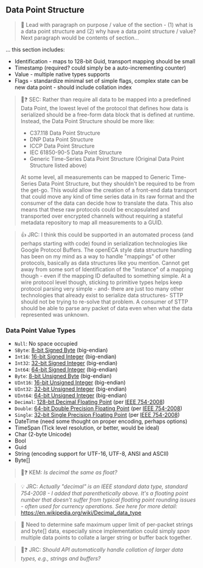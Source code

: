 ## Data Point Structure

> :construction: Lead with paragraph on purpose / value of the section - (1) what is a data point structure and (2) why have a data point structure / value? Next paragraph would be contents of section...

... this section includes:

* Identification - maps to 128-bit Guid, transport mapping should be small
* Timestamp (required? could simply be a auto-incrementing counter)
* Value - multiple native types supports
* Flags - standardize minimal set of simple flags, complex state can be new data point - should include collation index

> :tomato::question: SEC: Rather than require all data to be mapped into a predefined Data Point, the lowest level of the protocol that defines how data is serialized should be a free-form data block that is defined at runtime. Instead, the Data Point Structure should be more like:
> * C37.118 Data Point Structure
> * DNP Data Point Structure
> * ICCP Data Point Structure
> * IEC 61850-90-5 Data Point Structure
> * Generic Time-Series Data Point Structure (Original Data Point Structure listed above)
>
> At some level, all measurements can be mapped to Generic Time-Series Data Point Structure, but they shouldn't be required to be from the get-go. This would allow the creation of a front-end data transport that could move any kind of time series data in its raw format and the consumer of the data can decide how to translate the data. This also means that these raw protocols could be encapsulated and transported over encrypted channels without requiring a stateful metadata repository to map all measurements to a GUID.

> :thumbsup: JRC: I think this could be supported in an automated process (and perhaps starting with code) found in serialization technologies like Google Protocol Buffers. The openECA style data structure handling has been on my mind as a way to handle "mappings" of other protocols, basically as data structures like you mention. Cannot get away from some sort of Identification of the "instance" of a mapping though - even if the mapping ID defaulted to something simple. At a wire protocol level though, sticking to primitive types helps keep protocol parsing very simple - and- there are just too many other technologies that already exist to serialize data structures- STTP should not be trying to re-solve that problem. A consumer of STTP should be able to parse any packet of data even when what the data represented was unknown.

### Data Point Value Types

* `Null`: No space occupied
* `SByte`: [8-bit Signed Byte](https://en.wikipedia.org/wiki/Byte) (big-endian)
* `Int16`: [16-bit Signed Integer](https://en.wikipedia.org/wiki/Integer_%28computer_science%29#Value_and_representation) (big-endian)
* `Int32`: [32-bit Signed Integer](https://en.wikipedia.org/wiki/Integer_%28computer_science%29#Value_and_representation) (big-endian)
* `Int64`: [64-bit Signed Integer](https://en.wikipedia.org/wiki/Integer_%28computer_science%29#Value_and_representation) (big-endian)
* `Byte`: [8-bit Unsigned Byte](https://en.wikipedia.org/wiki/Byte) (big-endian)
* `UInt16`: [16-bit Unsigned Integer](https://en.wikipedia.org/wiki/Integer_%28computer_science%29#Value_and_representation) (big-endian)
* `UInt32`: [32-bit Unsigned Integer](https://en.wikipedia.org/wiki/Integer_%28computer_science%29#Value_and_representation) (big-endian)
* `UInt64`: [64-bit Unsigned Integer](https://en.wikipedia.org/wiki/Integer_%28computer_science%29#Value_and_representation) (big-endian)
* `Decimal`: [128-bit Decimal Floating Point](https://en.wikipedia.org/wiki/Decimal128_floating-point_format) (per [IEEE 754-2008](https://en.wikipedia.org/wiki/IEEE_754))
* `Double`: [64-bit Double Precision Floating Point](https://en.wikipedia.org/wiki/Double-precision_floating-point_format) (per [IEEE 754-2008](https://en.wikipedia.org/wiki/IEEE_754))
* `Single`: [32-bit Single Precision Floating Point](https://en.wikipedia.org/wiki/Single-precision_floating-point_format) (per [IEEE 754-2008](https://en.wikipedia.org/wiki/IEEE_754))
* DateTime (need some thought on proper encoding, perhaps options)
* TimeSpan (Tick level resolution, or better, would be ideal)
* Char (2-byte Unicode)
* Bool
* Guid
* String (encoding support for UTF-16, UTF-8, ANSI and ASCII)
* Byte[]

> :tomato::question: KEM: _Is decimal the same as float?_

> :bulb: JRC: _Actually "decimal" is an IEEE standard data type, standard 754-2008 - I added that parenthetically above. It's a floating point number that doesn't suffer from typical floating point rounding issues - often used for currency operations. See here for more detail:_ https://en.wikipedia.org/wiki/Decimal_data_type

> :construction: Need to determine safe maximum upper limit of per-packet strings and byte[] data, especially since implementation could simply _span_ multiple data points to collate a larger string or buffer back together.

> :tomato::question: JRC: _Should API automatically handle collation of larger data types, e.g., strings and buffers?_
